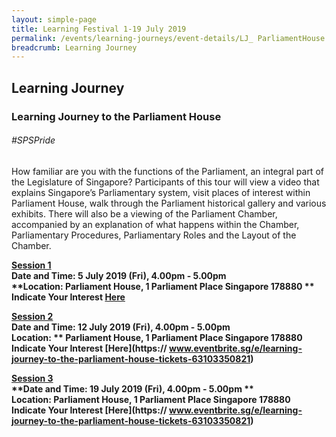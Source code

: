 ```yaml
---
layout: simple-page
title: Learning Festival 1-19 July 2019
permalink: /events/learning-journeys/event-details/LJ_ ParliamentHouse
breadcrumb: Learning Journey
---
```


## Learning Journey 
### Learning Journey to the Parliament House

###### _#SPSPride_ 

How familiar are you with the functions of the Parliament, an integral part of the Legislature of Singapore? Participants of this tour will view a video that explains Singapore’s Parliamentary system, visit places of interest within Parliament House, walk through the Parliament historical gallery and various exhibits. There will also be a viewing of the Parliament Chamber, accompanied by an explanation of what happens within the Chamber, Parliamentary Procedures, Parliamentary Roles and the Layout of the Chamber.

<b><u>Session 1</u><br>
**Date and Time: 5 July 2019 (Fri), 4.00pm - 5.00pm** <br>
**Location: Parliament House, 1 Parliament Place Singapore 178880 ** <br>
**Indicate Your Interest [Here](https://www.eventbrite.sg/e/learning-journey-to-the-parliament-house-tickets-63103350821)** 

<b><u>Session 2</u><br>
**Date and Time: 12 July 2019 (Fri), 4.00pm - 5.00pm** <br>
**Location: ** Parliament House, 1 Parliament Place Singapore 178880** <br>
**Indicate Your Interest [Here](https:// www.eventbrite.sg/e/learning-journey-to-the-parliament-house-tickets-63103350821)** 

<b><u>Session 3</u><br>
**Date and Time: 19 July 2019 (Fri), 4.00pm - 5.00pm ** <br>
**Location: Parliament House, 1 Parliament Place Singapore 178880** <br>
**Indicate Your Interest [Here](https:// www.eventbrite.sg/e/learning-journey-to-the-parliament-house-tickets-63103350821)** 

